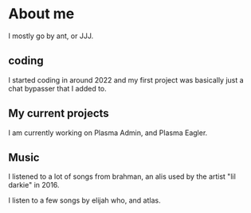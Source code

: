 # About me

I mostly go by ant, or JJJ.

## coding

I started coding in around 2022 and my first project was basically just a chat bypasser that I added to.

## My current projects

I am currently working on Plasma Admin, and Plasma Eagler.

## Music

I listened to a lot of songs from brahman, an alis used by the artist "lil darkie" in 2016.

I listen to a few songs by elijah who, and atlas.
